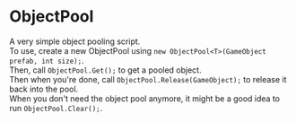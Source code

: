 # ObjectPool
A very simple object pooling script. <br/>
To use, create a new ObjectPool using `new ObjectPool<T>(GameObject prefab, int size);`. <br/>
Then, call `ObjectPool.Get();` to get a pooled object. <br/>
Then when you're done, call `ObjectPool.Release(GameObject);` to release it back into the pool. <br/>
When you don't need the object pool anymore, it might be a good idea to run `ObjectPool.Clear();`. <br/>
